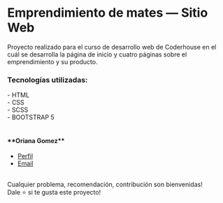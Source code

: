 # Emprendimiento de mates — Sitio Web

Proyecto realizado para el curso de desarrollo web de Coderhouse en el cuál se desarrolla la página de inicio y cuatro páginas sobre el emprendimiento y su producto.

<h3>Tecnologías utilizadas:</h3>
- HTML </br>
- CSS </br>
- SCSS </br>
- BOOTSTRAP 5</br>

</br>
<h4>**Oriana Gomez** </br></h4>

- [Perfil](https://github.com/orianagomez01 "Oriana Gomez") </br>
- [Email](orianalg28@gmail.com) </br>
</br>
Cualquier problema, recomendación, contribución son bienvenidas! </br>
Dale ⭐️ si te gusta este proyecto!
